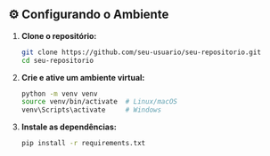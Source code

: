 
## ⚙️ Configurando o Ambiente

1. **Clone o repositório:**
   ```bash
   git clone https://github.com/seu-usuario/seu-repositorio.git
   cd seu-repositorio
   ```
   
2. **Crie e ative um ambiente virtual:**
     ```bash
   python -m venv venv
   source venv/bin/activate  # Linux/macOS
   venv\Scripts\activate     # Windows
   ```

3. **Instale as dependências:**
     ```bash
   pip install -r requirements.txt
   ```
